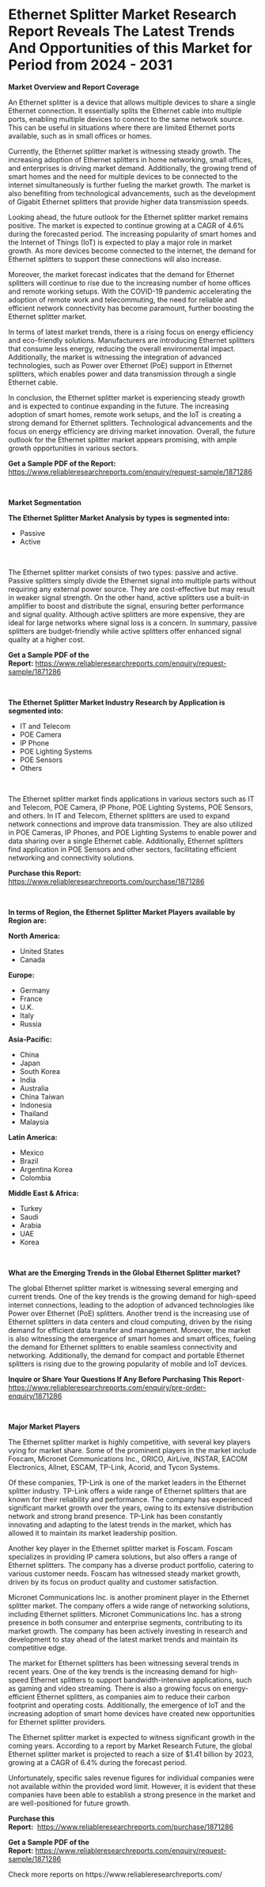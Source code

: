<p><h1>Ethernet Splitter Market Research Report Reveals The Latest Trends And Opportunities of this Market for Period from 2024 - 2031</h1></p><p><strong>Market Overview and Report Coverage</strong></p>
<p><p>An Ethernet splitter is a device that allows multiple devices to share a single Ethernet connection. It essentially splits the Ethernet cable into multiple ports, enabling multiple devices to connect to the same network source. This can be useful in situations where there are limited Ethernet ports available, such as in small offices or homes.</p><p>Currently, the Ethernet splitter market is witnessing steady growth. The increasing adoption of Ethernet splitters in home networking, small offices, and enterprises is driving market demand. Additionally, the growing trend of smart homes and the need for multiple devices to be connected to the internet simultaneously is further fueling the market growth. The market is also benefiting from technological advancements, such as the development of Gigabit Ethernet splitters that provide higher data transmission speeds.</p><p>Looking ahead, the future outlook for the Ethernet splitter market remains positive. The market is expected to continue growing at a CAGR of 4.6% during the forecasted period. The increasing popularity of smart homes and the Internet of Things (IoT) is expected to play a major role in market growth. As more devices become connected to the internet, the demand for Ethernet splitters to support these connections will also increase.</p><p>Moreover, the market forecast indicates that the demand for Ethernet splitters will continue to rise due to the increasing number of home offices and remote working setups. With the COVID-19 pandemic accelerating the adoption of remote work and telecommuting, the need for reliable and efficient network connectivity has become paramount, further boosting the Ethernet splitter market.</p><p>In terms of latest market trends, there is a rising focus on energy efficiency and eco-friendly solutions. Manufacturers are introducing Ethernet splitters that consume less energy, reducing the overall environmental impact. Additionally, the market is witnessing the integration of advanced technologies, such as Power over Ethernet (PoE) support in Ethernet splitters, which enables power and data transmission through a single Ethernet cable.</p><p>In conclusion, the Ethernet splitter market is experiencing steady growth and is expected to continue expanding in the future. The increasing adoption of smart homes, remote work setups, and the IoT is creating a strong demand for Ethernet splitters. Technological advancements and the focus on energy efficiency are driving market innovation. Overall, the future outlook for the Ethernet splitter market appears promising, with ample growth opportunities in various sectors.</p></p>
<p><strong>Get a Sample PDF of the Report:</strong> <a href="https://www.reliableresearchreports.com/enquiry/request-sample/1871286">https://www.reliableresearchreports.com/enquiry/request-sample/1871286</a></p>
<p>&nbsp;</p>
<p><strong>Market Segmentation</strong></p>
<p><strong>The Ethernet Splitter Market Analysis by types is segmented into:</strong></p>
<p><ul><li>Passive</li><li>Active</li></ul></p>
<p>&nbsp;</p>
<p><p>The Ethernet splitter market consists of two types: passive and active. Passive splitters simply divide the Ethernet signal into multiple parts without requiring any external power source. They are cost-effective but may result in weaker signal strength. On the other hand, active splitters use a built-in amplifier to boost and distribute the signal, ensuring better performance and signal quality. Although active splitters are more expensive, they are ideal for large networks where signal loss is a concern. In summary, passive splitters are budget-friendly while active splitters offer enhanced signal quality at a higher cost.</p></p>
<p><strong>Get a Sample PDF of the Report:</strong>&nbsp;<a href="https://www.reliableresearchreports.com/enquiry/request-sample/1871286">https://www.reliableresearchreports.com/enquiry/request-sample/1871286</a></p>
<p>&nbsp;</p>
<p><strong>The Ethernet Splitter Market Industry Research by Application is segmented into:</strong></p>
<p><ul><li>IT and Telecom</li><li>POE Camera</li><li>IP Phone</li><li>POE Lighting Systems</li><li>POE Sensors</li><li>Others</li></ul></p>
<p>&nbsp;</p>
<p><p>The Ethernet splitter market finds applications in various sectors such as IT and Telecom, POE Camera, IP Phone, POE Lighting Systems, POE Sensors, and others. In IT and Telecom, Ethernet splitters are used to expand network connections and improve data transmission. They are also utilized in POE Cameras, IP Phones, and POE Lighting Systems to enable power and data sharing over a single Ethernet cable. Additionally, Ethernet splitters find application in POE Sensors and other sectors, facilitating efficient networking and connectivity solutions.</p></p>
<p><strong>Purchase this Report:</strong>&nbsp; <a href="https://www.reliableresearchreports.com/purchase/1871286">https://www.reliableresearchreports.com/purchase/1871286</a></p>
<p>&nbsp;</p>
<p><strong>In terms of Region, the Ethernet Splitter Market Players available by Region are:</strong></p>
<p>
    <p> <strong> North America: </strong>
        <ul>
            <li>United States</li>
            <li>Canada</li>
        </ul>
        </p> 
    <p> <strong> Europe: </strong>
        <ul>
            <li>Germany</li>
            <li>France</li>
            <li>U.K.</li>
            <li>Italy</li>
            <li>Russia</li>
        </ul>
        </p> 
    <p> <strong> Asia-Pacific: </strong>
        <ul>
            <li>China</li>
            <li>Japan</li>
            <li>South Korea</li>
            <li>India</li>
            <li>Australia</li>
            <li>China Taiwan</li>
            <li>Indonesia</li>
            <li>Thailand</li>
            <li>Malaysia</li>
        </ul>
        </p> 
    <p> <strong> Latin America: </strong>
        <ul>
            <li>Mexico</li>
            <li>Brazil</li>
            <li>Argentina Korea</li>
            <li>Colombia</li>
        </ul>
        </p> 
    <p> <strong> Middle East & Africa: </strong>
        <ul>
            <li>Turkey</li>
            <li>Saudi</li>
            <li>Arabia</li>
            <li>UAE</li>
            <li>Korea</li>
        </ul>
    </p>
    </p>
<p>&nbsp;</p>
<p><strong>What are the Emerging Trends in the Global Ethernet Splitter market?</strong></p>
<p><p>The global Ethernet splitter market is witnessing several emerging and current trends. One of the key trends is the growing demand for high-speed internet connections, leading to the adoption of advanced technologies like Power over Ethernet (PoE) splitters. Another trend is the increasing use of Ethernet splitters in data centers and cloud computing, driven by the rising demand for efficient data transfer and management. Moreover, the market is also witnessing the emergence of smart homes and smart offices, fueling the demand for Ethernet splitters to enable seamless connectivity and networking. Additionally, the demand for compact and portable Ethernet splitters is rising due to the growing popularity of mobile and IoT devices.</p></p>
<p><strong>Inquire or Share Your Questions If Any Before Purchasing This Report</strong>- <a href="https://www.reliableresearchreports.com/enquiry/pre-order-enquiry/1871286">https://www.reliableresearchreports.com/enquiry/pre-order-enquiry/1871286</a></p>
<p>&nbsp;</p>
<p><strong>Major Market Players</strong></p>
<p><p>The Ethernet splitter market is highly competitive, with several key players vying for market share. Some of the prominent players in the market include Foscam, Micronet Communications Inc., ORICO, AirLive, INSTAR, EACOM Electronics, Allnet, ESCAM, TP-Link, Acorid, and Tycon Systems. </p><p>Of these companies, TP-Link is one of the market leaders in the Ethernet splitter industry. TP-Link offers a wide range of Ethernet splitters that are known for their reliability and performance. The company has experienced significant market growth over the years, owing to its extensive distribution network and strong brand presence. TP-Link has been constantly innovating and adapting to the latest trends in the market, which has allowed it to maintain its market leadership position.</p><p>Another key player in the Ethernet splitter market is Foscam. Foscam specializes in providing IP camera solutions, but also offers a range of Ethernet splitters. The company has a diverse product portfolio, catering to various customer needs. Foscam has witnessed steady market growth, driven by its focus on product quality and customer satisfaction.</p><p>Micronet Communications Inc. is another prominent player in the Ethernet splitter market. The company offers a wide range of networking solutions, including Ethernet splitters. Micronet Communications Inc. has a strong presence in both consumer and enterprise segments, contributing to its market growth. The company has been actively investing in research and development to stay ahead of the latest market trends and maintain its competitive edge.</p><p>The market for Ethernet splitters has been witnessing several trends in recent years. One of the key trends is the increasing demand for high-speed Ethernet splitters to support bandwidth-intensive applications, such as gaming and video streaming. There is also a growing focus on energy-efficient Ethernet splitters, as companies aim to reduce their carbon footprint and operating costs. Additionally, the emergence of IoT and the increasing adoption of smart home devices have created new opportunities for Ethernet splitter providers.</p><p>The Ethernet splitter market is expected to witness significant growth in the coming years. According to a report by Market Research Future, the global Ethernet splitter market is projected to reach a size of $1.41 billion by 2023, growing at a CAGR of 6.4% during the forecast period. </p><p>Unfortunately, specific sales revenue figures for individual companies were not available within the provided word limit. However, it is evident that these companies have been able to establish a strong presence in the market and are well-positioned for future growth.</p></p>
<p><strong>Purchase this Report:</strong>&nbsp;&nbsp;<a href="https://www.reliableresearchreports.com/purchase/1871286">https://www.reliableresearchreports.com/purchase/1871286</a></p>
<p></p>
<p><strong>Get a Sample PDF of the Report:</strong>&nbsp;<a href="https://www.reliableresearchreports.com/enquiry/request-sample/1871286">https://www.reliableresearchreports.com/enquiry/request-sample/1871286</a></p>
<p>Check more reports on https://www.reliableresearchreports.com/</p>